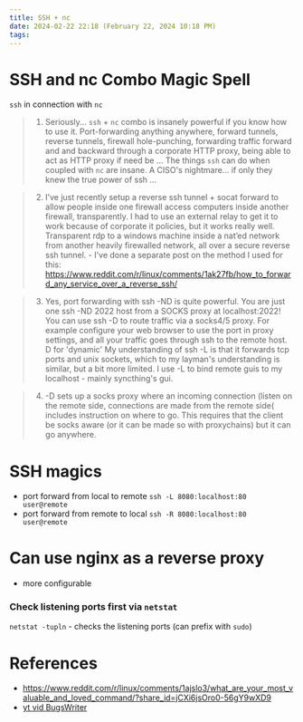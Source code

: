 ```yaml
---
title: SSH + nc
date: 2024-02-22 22:18 (February 22, 2024 10:18 PM)
tags:
---
```


# SSH and nc Combo Magic Spell
`ssh` in connection with `nc`

> 1. Seriously... `ssh` + `nc` combo is insanely powerful if you know how to use it. 
    Port-forwarding anything anywhere, forward tunnels, reverse tunnels, firewall hole-punching, forwarding traffic forward and and backward through a corporate HTTP proxy, being able to act as HTTP proxy if need be ... 
    The things `ssh` can do when coupled with `nc` are insane. A CISO's nightmare... if only they knew the true power of ssh ...

> 2. I’ve just recently setup a reverse ssh tunnel + socat forward to allow people inside one firewall access computers inside another firewall, transparently. I had to use an external relay to get it to work because of corporate it policies, but it works really well. Transparent rdp to a windows machine inside a nat’ed network from another heavily firewalled network, all over a secure reverse ssh tunnel.
    - I've done a separate post on the method I used for this: https://www.reddit.com/r/linux/comments/1ak27fb/how_to_forward_any_service_over_a_reverse_ssh/

> 3. Yes, port forwarding with ssh -ND is quite powerful. You are just one ssh -ND 2022 host from a SOCKS proxy at localhost:2022!
    You can use ssh -D to route traffic via a socks4/5 proxy. For example configure your web browser to use the port in proxy settings, and all your traffic goes through ssh to the remote host. D for 'dynamic'
    My understanding of ssh -L is that it forwards tcp ports and unix sockets, which to my layman's understanding is similar, but a bit more limited. I use -L to bind remote guis to my localhost - mainly syncthing's gui.

> 4. -D sets up a socks proxy where an incoming connection (listen on the remote side, connections are made from the remote side( includes instruction on where to go. This requires that the client be socks aware (or it can be made so with proxychains) but it can go anywhere.

# SSH magics 
- port forward from local to remote
`ssh -L 8080:localhost:80 user@remote`
- port forward from remote to local
`ssh -R 8080:localhost:80 user@remote`

# Can use nginx as a reverse proxy
- more configurable

### Check listening ports first via `netstat`
`netstat -tupln` - checks the listening ports (can prefix with `sudo`)

# References
- https://www.reddit.com/r/linux/comments/1ajslo3/what_are_your_most_valuable_and_loved_command/?share_id=jCXi6jsOro0-56gY9wXD9
- [yt vid BugsWriter](https://www.youtube.com/watch?v=lKIRHDY7OhU)
